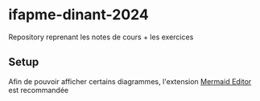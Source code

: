 # ifapme-dinant-2024
Repository reprenant les notes de cours + les exercices

## Setup
Afin de pouvoir afficher certains diagrammes, l'extension [Mermaid Editor](https://marketplace.visualstudio.com/items?itemName=tomoyukim.vscode-mermaid-editor) est recommandée